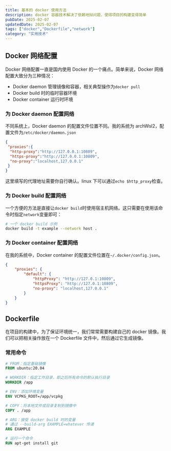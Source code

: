 ```yaml
---
title: 基本的 docker 使用方法
description: docker 容器技术解决了依赖地狱问题，使得项目的构建变得简单
pubDate: 2025-02-07
updatedDate: 2025-02-07
tags: ["docker","Dockerfile","network"]
category: "实用技术"
---
```


## Docker 网络配置

Docker 网络配置一直是国内使用 Docker 的一个痛点。简单来说，Docker 网络配置大致分为三种情况：

* Docker daemon 管理镜像和容器，相关典型操作为`docker pull`
* Docker build 时的临时容器环境
* Docker container 运行时环境

### 为 Docker daemon 配置网络

不同系统上，Docker daemon 的配置文件位置不同。我的系统为 archWsl2，配置文件为`/etc/docker/daemon.json`

```json
{
 "proxies":{
  "http-proxy":"http://127.0.0.1:10809",
  "https-proxy":"http://127.0.0.1:10809",
  "no-proxy":"localhost,127.0.0.1"
 }
}
```

这里填写的代理地址需要你自行确认。linux 下可以通过`echo $http_proxy`检查。

### 为 Docker build 配置网络

一个方便的方法是直接让`docker build`时使用宿主机网络。这只需要在使用该命令时指定`network`变量即可：

```bash
# 一个 docker build 示例
docker build -t example --network host .
```

### 为 Docker container 配置网络

在我的系统中，Docker container 的配置文件位置在`~/.docker/config.json`。

```json
{
    "proxies": {
        "default": {
            "httpProxy": "http://127.0.1:10809",
            "httpsProxy": "http://127.0.1:10809",
            "no-proxy": "localhost,127.0.0.1"
        }
    }
}
```

## Dockerfile

在项目的构建中，为了保证环境统一，我们常常需要构建自己的 docker 镜像。我们可以把相关操作放在一个 Dockerfile 文件中，然后通过它生成镜像。

### 常用命令

```dockerfile
# FROM：指定基础镜像
FROM ubuntu:20.04

# WORKDIR：指定工作目录，即之后所有命令的默认执行目录
WORKDIR /app

# ENV：添加环境变量
ENV VCPKG_ROOT=/app/vcpkg

# COPY：将本地文件或目录复制到镜像中
COPY . /app

# ARG：接受 docker build 时的变量
# 通过 --build-arg EXAMPLE=whatever 传递
ARG EXAMPLE

# 运行一个命令
RUN apt-get install git
```
